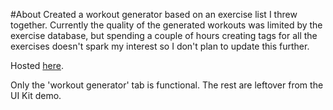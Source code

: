 #About
Created a workout generator based on an exercise list I threw together. Currently the quality of the generated workouts was limited by the exercise database, but spending a couple of hours creating tags for all the exercises doesn't spark my interest so I don't plan to update this further.

Hosted [here](https://main.d2ml4fhfnwpjvt.amplifyapp.com/dashboard/app).

Only the 'workout generator' tab is functional. The rest are leftover from the UI Kit demo.
